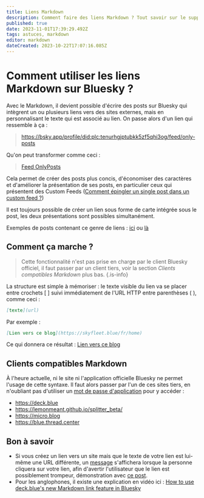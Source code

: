 ```yaml
---
title: Liens Markdown
description: Comment faire des liens Markdown ? Tout savoir sur le support du Markdown sur Bluesky
published: true
date: 2023-11-01T17:39:29.492Z
tags: astuces, markdown
editor: markdown
dateCreated: 2023-10-22T17:07:16.085Z
---
```


# Comment utiliser les liens Markdown sur Bluesky ?

Avec le Markdown, il devient possible d'écrire des posts sur Bluesky qui intègrent un ou plusieurs liens vers des sites externes, mais en personnalisant le texte qui est associé au lien. On passe alors d'un lien qui ressemble à ça :

> https://bsky.app/profile/did:plc:tenurhgjptubkk5zf5qhi3og/feed/only-posts

Qu'on peut transformer comme ceci :

> [Feed OnlyPosts](https://bsky.app/profile/did:plc:tenurhgjptubkk5zf5qhi3og/feed/only-posts)

Cela permet de créer des posts plus concis, d'économiser des caractères et d'améliorer la présentation de ses posts, en particulier ceux qui présentent des Custom Feeds ([Comment épingler un single post dans un custom feed ?](https://blog.skyfleet.blue/2023/09/01/comment-pingler-un.html))

Il est toujours possible de créer un lien sous forme de carte intégrée sous le post, les deux présentations sont possibles simultanément.

Exemples de posts contenant ce genre de liens : [ici](https://bsky.app/profile/rmendes.net/post/3kcbklwx5ra2f) ou [là](https://bsky.app/profile/rmendes.net/post/3kaunyqkcqr2f)

## Comment ça marche ? 

> Cette fonctionnalité n'est pas prise en charge par le client Bluesky officiel, il faut passer par un client tiers, voir la section *Clients compatibles Markdown* plus bas.
{.is-info}

La structure est simple à mémoriser : le texte visible du lien va se placer entre crochets [ ] suivi immédiatement de l'URL HTTP entre parenthèses ( ), comme ceci :

```markdown
[texte](url)
```
Par exemple : 

```markdown
[Lien vers ce blog](https://skyfleet.blue/fr/home)
```

Ce qui donnera ce résultat : [Lien vers ce blog](https://skyfleet.blue/fr/home)

## Clients compatibles Markdown

À l'heure actuelle, ni le site ni l'application officielle Bluesky ne permet l'usage de cette syntaxe. Il faut alors passer par l'un de ces sites tiers, en n'oubliant pas d'utiliser un [mot de passe d'application](./app-passwords) pour y accéder :

- https://deck.blue
- https://lemonmeant.github.io/splitter_beta/
- https://micro.blog
- https://blue.thread.center

## Bon à savoir

- Si vous créez un lien vers un site mais que le texte de votre lien est lui-même une URL différente, un [message](https://github.com/bluesky-social/social-app/pull/1573) s'affichera lorsque la personne cliquera sur votre lien, afin d'avertir l'utilisateur que le lien est possiblement trompeur, démonstration avec [ce post](https://bsky.app/profile/fenarinarsa.com/post/3kawkar7qk72s).
- Pour les anglophones, il existe une explication en vidéo ici : [How to use deck.blue's new Markdown link feature in Bluesky](https://www.youtube.com/watch?v=K2JPpSAyBqw)
